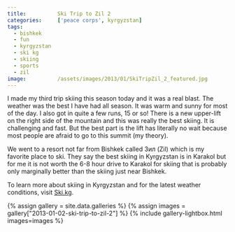 ```yaml
---
title:			Ski Trip to Zil 2
categories:		['peace corps', kyrgyzstan]
tags:
  - bishkek
  - fun
  - kyrgyzstan
  - ski kg
  - skiing
  - sports
  - zil
image:			/assets/images/2013/01/SkiTripZil_2_featured.jpg
---
```


I made my third trip skiing this season today and it was a real blast. The weather was the best I have had all season. It was warm and sunny for most of the day. I also got in quite a few runs, 15 or so! There is a new upper-lift on the right side of the mountain and this was really the best skiing. It is challenging and fast. But the best part is the lift has literally no wait because most people are afraid to go to this summit (my theory).

We went to a resort not far from Bishkek called Зил (Zil) which is my favorite place to ski. They say the best skiing in Kyrgyzstan is in Karakol but for me it is not worth the 6-8 hour drive to Karakol for skiing that is probably only marginally better than the skiing just near Bishkek.

To learn more about skiing in Kyrgyzstan and for the latest weather conditions, visit [Ski.kg](http://ski.kg/).

{% assign gallery = site.data.galleries %}
{% assign images = gallery["2013-01-02-ski-trip-to-zil-2"] %}
{% include gallery-lightbox.html images=images %}
